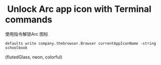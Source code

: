#  Unlock Arc app icon with Terminal commands

使用指令解锁Arc 图标

```
defaults write company.thebrowser.Browser currentAppIconName -string schoolbook
```


(flutedGlass, neon, colorful)
